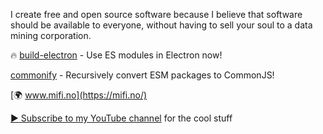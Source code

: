 I create free and open source software because I believe that software should be available to everyone, without having to sell your soul to a data mining corporation.

🔥 [build-electron](https://github.com/mifi/build-electron) - Use ES modules in Electron now!

[commonify](https://github.com/mifi/commonify) - Recursively convert ESM packages to CommonJS!

[🌍 www.mifi.no](https://mifi.no/)

[▶️ Subscribe to my YouTube channel](https://www.youtube.com/c/MikaelFinstad?sub_confirmation=1) for the cool stuff
